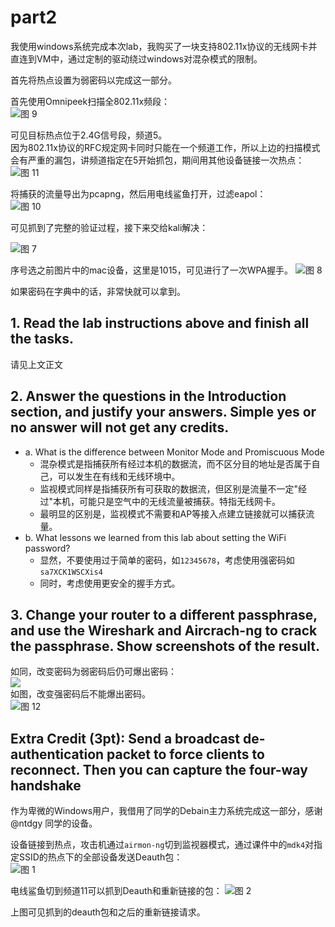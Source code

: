 # part2
我使用windows系统完成本次lab，我购买了一块支持802.11x协议的无线网卡并直连到VM中，通过定制的驱动绕过windows对混杂模式的限制。  

首先将热点设置为弱密码以完成这一部分。  

首先使用Omnipeek扫描全802.11x频段：  
![图 9](images/75fe91e440d1af0ec5736a49c147e6ebacaf84e36f0d4a3ed801f2648f986678.png)  

可见目标热点位于2.4G信号段，频道5。  
因为802.11x协议的RFC规定网卡同时只能在一个频道工作，所以上边的扫描模式会有严重的漏包，讲频道指定在5开始抓包，期间用其他设备链接一次热点：
![图 11](images/dd6cdb3c6e8816d1073be01287a5463683789f126be6951537398f70c1eccbea.png)  


将捕获的流量导出为pcapng，然后用电线鲨鱼打开，过滤eapol：  
![图 10](images/7456b53853522179f8c083b1720d30150db2fd6193163efaca45d0b273d604b0.png)  

可见抓到了完整的验证过程，接下来交给kali解决：

![图 7](images/b2f517330c71f9a7cc1a01e72f13534b195c448f50a1cb1ec0621d795b013d89.png)  

序号选之前图片中的mac设备，这里是1015，可见进行了一次WPA握手。
![图 8](images/6b2d8c4482a3b5bb17749cf0631ed069dc3400fd50c4061d62740d3102a97f69.png)  
 

如果密码在字典中的话，非常快就可以拿到。

## 1. Read the lab instructions above and finish all the tasks.
请见上文正文
## 2. Answer the questions in the Introduction section, and justify your answers. Simple yes or no answer will not get any credits.
- a. What is the difference between Monitor Mode and Promiscuous Mode
  + 混杂模式是指捕获所有经过本机的数据流，而不区分目的地址是否属于自己，可以发生在有线和无线环境中。
  + 监视模式同样是指捕获所有可获取的数据流，但区别是流量不一定"经过"本机，可能只是空气中的无线流量被捕获。特指无线网卡。
  + 最明显的区别是，监视模式不需要和AP等接入点建立链接就可以捕获流量。
- b. What lessons we learned from this lab about setting the WiFi password?
   + 显然，不要使用过于简单的密码，如`12345678`，考虑使用强密码如 `sa7XCK1WSCXis4`
   + 同时，考虑使用更安全的握手方式。

## 3. Change your router to a different passphrase, and use the Wireshark and Aircrach-ng to crack the passphrase. Show screenshots of the result.
如同，改变密码为弱密码后仍可爆出密码：   
![](images/cb87e913cf0953e5368aeea7dcfeee269d8b2ed24314d44233fc6f975b1a9142.png)  
如图，改变强密码后不能爆出密码。    
![图 12](images/2eb25443fbf4598ac040bc5a1fd39f74fe90d15d496693c724dd2113ad0f454f.png)  

## Extra Credit (3pt): Send a broadcast de-authentication packet to force clients to reconnect. Then you can capture the four-way handshake
作为卑微的Windows用户，我借用了同学的Debain主力系统完成这一部分，感谢 @ntdgy 同学的设备。  

设备链接到热点，攻击机通过`airmon-ng`切到监视器模式，通过课件中的`mdk4`对指定SSID的热点下的全部设备发送Deauth包：  
![图 1](images/1993c10a8cbc3d7c95466942db05df18e5a9d0c3548fbc5fdd4c1c0dcc8ec60c.png)  

电线鲨鱼切到频道11可以抓到Deauth和重新链接的包：
![图 2](images/57e0924eb895c5dfe8315041a6a4d87ae65bb130824eb0307a4dfb2d9d5ef412.png)  

上图可见抓到的deauth包和之后的重新链接请求。  
